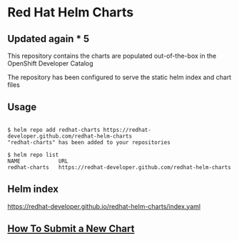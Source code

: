 # Red Hat Helm Charts

## Updated again * 5

This repository contains the charts are populated out-of-the-box in the OpenShift Developer Catalog

The repository has been configured to serve the static helm index and chart files

## Usage

```

$ helm repo add redhat-charts https://redhat-developer.github.com/redhat-helm-charts
"redhat-charts" has been added to your repositories

$ helm repo list 
NAME           	URL                               
redhat-charts	https://redhat-developer.github.com/redhat-helm-charts  

```


## Helm index

https://redhat-developer.github.io/redhat-helm-charts/index.yaml
 

## [How To Submit a New Chart](https://github.com/redhat-developer/redhat-helm-charts/wiki/Adding-a-New-Chart)
